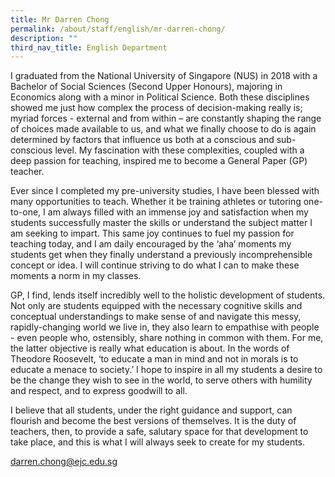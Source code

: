 ```yaml
---
title: Mr Darren Chong
permalink: /about/staff/english/mr-darren-chong/
description: ""
third_nav_title: English Department
---
```



I graduated from the National University of Singapore (NUS) in 2018 with a Bachelor of Social Sciences (Second Upper Honours), majoring in Economics along with a minor in Political Science. Both these disciplines showed me just how complex the process of decision-making really is; myriad forces - external and from within – are constantly shaping the range of choices made available to us, and what we finally choose to do is again determined by factors that influence us both at a conscious and sub-conscious level. My fascination with these complexities, coupled with a deep passion for teaching, inspired me to become a General Paper (GP) teacher.

Ever since I completed my pre-university studies, I have been blessed with many opportunities to teach. Whether it be training athletes or tutoring one-to-one, I am always filled with an immense joy and satisfaction when my students successfully master the skills or understand the subject matter I am seeking to impart. This same joy continues to fuel my passion for teaching today, and I am daily encouraged by the ‘aha’ moments my students get when they finally understand a previously incomprehensible concept or idea. I will continue striving to do what I can to make these moments a norm in my classes.

GP, I find, lends itself incredibly well to the holistic development of students. Not only are students equipped with the necessary cognitive skills and conceptual understandings to make sense of and navigate this messy, rapidly-changing world we live in, they also learn to empathise with people - even people who, ostensibly, share nothing in common with them. For me, the latter objective is really what education is about. In the words of Theodore Roosevelt, ‘to educate a man in mind and not in morals is to educate a menace to society.’ I hope to inspire in all my students a desire to be the change they wish to see in the world, to serve others with humility and respect, and to express goodwill to all.

I believe that all students, under the right guidance and support, can flourish and become the best versions of themselves. It is the duty of teachers, then, to provide a safe, salutary space for that development to take place, and this is what I will always seek to create for my students.

[darren.chong@ejc.edu.sg](mailto:darren.chong@ejc.edu.sg)